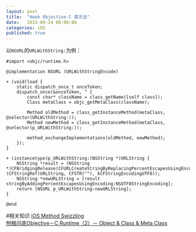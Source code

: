 ```yaml
---
layout: post
title:  "Hook Objective-C 类方法"
date:   2015-09-24 00:00:00
categories: iOS
published: true
---
```


以`NSURL`的`URLWithString:`为例：  

	#import <objc/runtime.h>

	@implementation NSURL (URLWithStringEncode)
	
	+ (void)load {
	    static dispatch_once_t onceToken;
	    dispatch_once(&onceToken, ^ {
	        const char* className = class_getName([self class]);
	        Class metaClass = objc_getMetaClass(className);
	        
	        Method oldMethod = class_getInstanceMethod(metaClass, @selector(URLWithString:));
	        Method newMethod = class_getInstanceMethod(metaClass, @selector(p_URLWithString:));
	        
	        method_exchangeImplementations(oldMethod, newMethod);
	    });
	}
	
	+ (instancetype)p_URLWithString:(NSString *)URLString {
	    NSString *result = (NSString *)CFBridgingRelease(CFURLCreateStringByReplacingPercentEscapesUsingEncoding(kCFAllocatorDefault, (CFStringRef)URLString, CFSTR(""), kCFStringEncodingUTF8));
	    NSString *newURLString = [result stringByAddingPercentEscapesUsingEncoding:NSUTF8StringEncoding];
	    return [NSURL p_URLWithString:newURLString];
	}
	
	@end

#相关知识
[iOS Method Swizzling](https://www.baidu.com/s?ie=UTF-8&wd=ios%20method%20swizzling)  
[刨根问底Objective－C Runtime（2）－ Object & Class & Meta Class](http://chun.tips/blog/2014/11/05/bao-gen-wen-di-objective[nil]c-runtime-(2)[nil]-object-and-class-and-meta-class/)